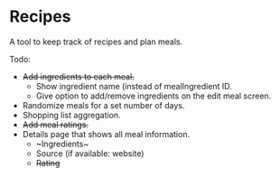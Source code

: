 # Recipes

A tool to keep track of recipes and plan meals.

Todo:
- ~~Add ingredients to each meal.~~
  - Show ingredient name (instead of mealIngredient ID.
  - Give option to add/remove ingredients on the edit meal screen.
- Randomize meals for a set number of days.
- Shopping list aggregation.
- ~~Add meal ratings.~~
- Details page that shows all meal information.
  - ~Ingredients~
  - Source (if available: website)
  - ~~Rating~~

